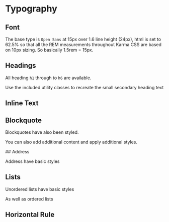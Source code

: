# Typography

## Font

The base type is `Open Sans` at 15px over 1.6 line height (24px), html is set to 62.5% 
so that all the REM measurements throughout Karma CSS are based on 10px sizing. 
So basically 1.5rem = 15px.

## Headings

All heading `h1` through to `h6` are available.

<script async src="//jsfiddle.net/karmacss/yfp71xjL/embed/html,result/"></script>

Use the included utility classes to recreate the small secondary heading text

<script async src="//jsfiddle.net/karmacss/02wxbmj1/embed/html,result/"></script>

## Inline Text

<script async src="//jsfiddle.net/karmacss/5z03n71c/embed/html,result/"></script>

## Blockquote

Blockquotes have also been styled.

<script async src="//jsfiddle.net/karmacss/hbsuxja3/embed/html,result/"></script>

You can also add additional content and apply additional styles.

<script async src="//jsfiddle.net/karmacss/Lrpbzjsg/embed/html,result/"></script>

## Address

Address have basic styles

<script async src="//jsfiddle.net/karmacss/qd34y9hr/embed/html,result/"></script>

## Lists

Unordered lists have basic styles

<script async src="//jsfiddle.net/karmacss/arqLnzt1/embed/html,result/"></script>

As well as ordered lists

<script async src="//jsfiddle.net/karmacss/y5a7vgtj/embed/html,result/"></script>

## Horizontal Rule

<script async src="//jsfiddle.net/karmacss/n6e4x783/embed/html,result/"></script>
